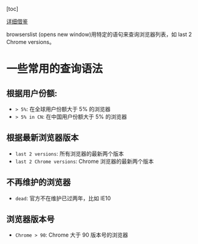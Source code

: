 [toc]

[详细借鉴](https://q.shanyue.tech/engineering/757.html)

browserslist (opens new window)用特定的语句来查询浏览器列表，如 last 2 Chrome versions。

# 一些常用的查询语法

## 根据用户份额:

- `> 5%`: 在全球用户份额大于 5% 的浏览器
- `> 5% in CN`: 在中国用户份额大于 5% 的浏览器

## 根据最新浏览器版本

- `last 2 versions`: 所有浏览器的最新两个版本
- `last 2 Chrome versions`: Chrome 浏览器的最新两个版本

## 不再维护的浏览器

- `dead`: 官方不在维护已过两年，比如 IE10

## 浏览器版本号

- `Chrome > 90`: Chrome 大于 90 版本号的浏览器
